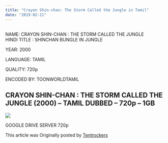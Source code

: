 ```yaml
---
title: "Crayon Shin-chan: The Storm Called the Jungle in Tamil"
date: "2019-02-21"
---
```


## 

NAME: CRAYON SHIN-CHAN : THE STORM CALLED THE JUNGLE  
HINDI TITLE : SHINCHAN BUNGLE IN JUNGLE

YEAR: 2000

LANGUAGE: TAMIL 

QUALITY: 720p

ENCODED BY: TOONWORLDTAMIL

## CRAYON SHIN-CHAN : THE STORM CALLED THE JUNGLE (2000) – TAMIL DUBBED – 720p – 1GB 

[![](https://2.bp.blogspot.com/-3lTFiBqUqQI/XG1zi3jKrRI/AAAAAAAAA-w/2q3OPym5a6MmPSlxVIATeFBv5ycAVKHeACLcBGAs/s320/5cf71fe02a6a141544e23a9532a266f5.jpg)](https://2.bp.blogspot.com/-3lTFiBqUqQI/XG1zi3jKrRI/AAAAAAAAA-w/2q3OPym5a6MmPSlxVIATeFBv5ycAVKHeACLcBGAs/s1600/5cf71fe02a6a141544e23a9532a266f5.jpg)

GOOGLE DRIVE SERVER 720p

This article was Originally posted by [Tentrockers](https://tentrockers.blogspot.com/)
